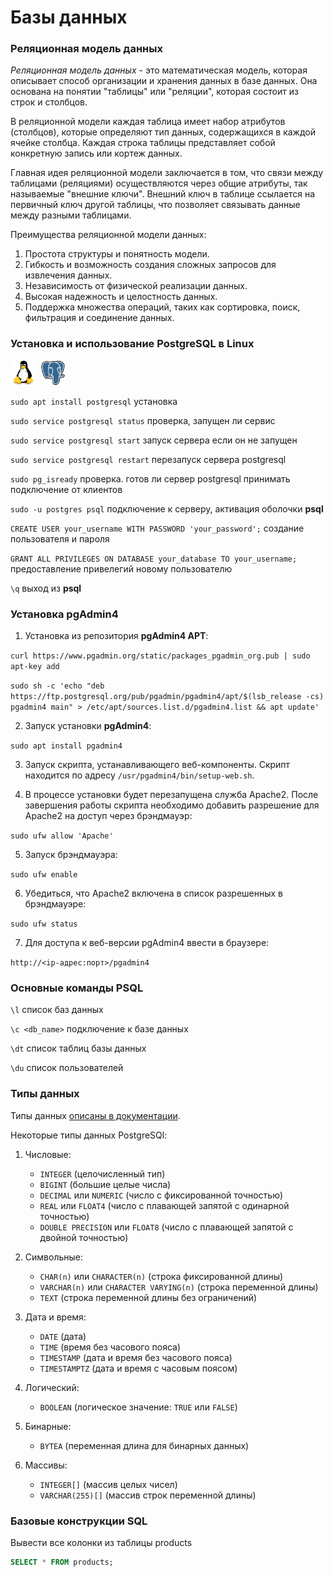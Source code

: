 # Базы данных

### Реляционная модель данных

<em>Реляционная модель данных</em> - это математическая модель, которая описывает способ организации и хранения данных в базе данных. Она основана на понятии "таблицы" или "реляции", которая состоит из строк и столбцов.

В реляционной модели каждая таблица имеет набор атрибутов (столбцов), которые определяют тип данных, содержащихся в каждой ячейке столбца. Каждая строка таблицы представляет собой конкретную запись или кортеж данных.

Главная идея реляционной модели заключается в том, что связи между таблицами (реляциями) осуществляются через общие атрибуты, так называемые "внешние ключи". Внешний ключ в таблице ссылается на первичный ключ другой таблицы, что позволяет связывать данные между разными таблицами.

Преимущества реляционной модели данных:
1. Простота структуры и понятность модели.
2. Гибкость и возможность создания сложных запросов для извлечения данных.
3. Независимость от физической реализации данных.
4. Высокая надежность и целостность данных.
5. Поддержка множества операций, таких как сортировка, поиск, фильтрация и соединение данных.


### Установка и использование PostgreSQL в Linux


<div>
    <img src="https://github.com/devicons/devicon/blob/master/icons/linux/linux-original.svg" width="40" height="40"/>&nbsp;
    <img src="https://github.com/devicons/devicon/blob/master/icons/postgresql/postgresql-original.svg" width="40" height="40"/>&nbsp;
</div>


`sudo apt install postgresql`   установка

`sudo service postgresql status`    проверка, запущен ли сервис

`sudo service postgresql start`     запуск сервера если он не запущен

`sudo service postgresql restart`   перезапуск сервера postgresql

`sudo pg_isready`       проверка. готов ли сервер postgresql принимать подключение от клиентов

`sudo -u postgres psql`     подключение к серверу, активация оболочки <b>psql</b>

`CREATE USER your_username WITH PASSWORD 'your_password';`      создание пользователя и пароля

`GRANT ALL PRIVILEGES ON DATABASE your_database TO your_username;`      предоставление привелегий новому пользователю

`\q`    выход из <b>psql</b>


### Установка pgAdmin4

1. Установка из репозитория <b>pgAdmin4 APT</b>:

`curl https://www.pgadmin.org/static/packages_pgadmin_org.pub | sudo apt-key add`

`sudo sh -c 'echo "deb https://ftp.postgresql.org/pub/pgadmin/pgadmin4/apt/$(lsb_release -cs) pgadmin4 main" > /etc/apt/sources.list.d/pgadmin4.list && apt update'`

2. Запуск установки <b>pgAdmin4</b>:

`sudo apt install pgadmin4`

3. Запуск скрипта, устанавливающего веб-компоненты. Скрипт находится по адресу `/usr/pgadmin4/bin/setup-web.sh`.

4. В процессе установки будет перезапущена служба Apache2. После завершения работы скрипта необходимо добавить разрешение для Apache2 на доступ через брэндмауэр:

`sudo ufw allow 'Apache'`

5. Запуск брэндмауэра:

`sudo ufw enable`

6. Убедиться, что Apache2 включена в список разрешенных в брэндмауэре:

`sudo ufw status`

7. Для доступа к веб-версии pgAdmin4 ввести в браузере:

`http://<ip-адрес:порт>/pgadmin4`


### Основные команды PSQL

`\l`    список баз данных

`\c <db_name>`  подключение к базе данных

`\dt`   список таблиц базы данных

`\du`   список пользователей


### Типы данных

Типы данных [описаны в документации](https://postgrespro.ru/docs/postgresql/14/datatype). 

Некоторые типы данных PostgreSQl:

1. Числовые:
   - `INTEGER` (целочисленный тип)
   - `BIGINT` (большие целые числа)
   - `DECIMAL` или `NUMERIC` (число с фиксированной точностью)
   - `REAL` или `FLOAT4` (число с плавающей запятой с одинарной точностью)
   - `DOUBLE PRECISION` или `FLOAT8` (число с плавающей запятой с двойной точностью)

2. Символьные:
   - `CHAR(n)` или `CHARACTER(n)` (строка фиксированной длины)
   - `VARCHAR(n)` или `CHARACTER VARYING(n)` (строка переменной длины)
   - `TEXT` (строка переменной длины без ограничений)

3. Дата и время:
   - `DATE` (дата)
   - `TIME` (время без часового пояса)
   - `TIMESTAMP` (дата и время без часового пояса)
   - `TIMESTAMPTZ` (дата и время с часовым поясом)

4. Логический:
   - `BOOLEAN` (логическое значение: `TRUE` или `FALSE`)

5. Бинарные:
   - `BYTEA` (переменная длина для бинарных данных)

6. Массивы:
   - `INTEGER[]` (массив целых чисел)
   - `VARCHAR(255)[]` (массив строк переменной длины)


### Базовые конструкции SQL

Вывести все колонки из таблицы products
```sql
SELECT * FROM products;
```
